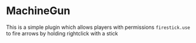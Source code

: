 # MachineGun
This is a simple plugin which allows players with permissions `firestick.use` to fire arrows by holding rightclick with a stick
